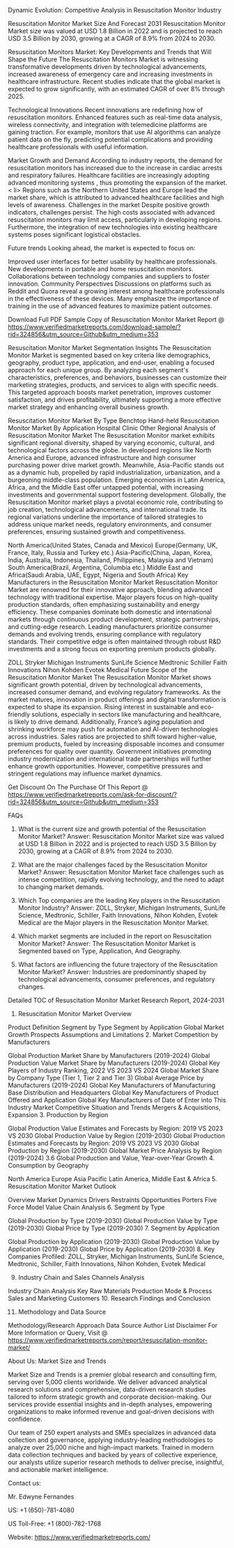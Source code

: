 Dynamic Evolution: Competitive Analysis in Resuscitation Monitor Industry


Resuscitation Monitor Market Size And Forecast 2031
Resuscitation Monitor Market size was valued at USD 1.8 Billion in 2022 and is projected to reach USD 3.5 Billion by 2030, growing at a CAGR of 8.9% from 2024 to 2030.

Resuscitation Monitors Market: Key Developments and Trends that Will Shape the Future
The Resuscitation Monitors Market is witnessing transformative developments driven by technological advancements, increased awareness of emergency care and increasing investments in healthcare infrastructure. Recent studies indicate that the global market is expected to grow significantly, with an estimated CAGR of over 8% through 2025.

Technological Innovations
Recent innovations are redefining how of resuscitation monitors. Enhanced features such as real-time data analysis, wireless connectivity, and integration with telemedicine platforms are gaining traction. For example, monitors that use AI algorithms can analyze patient data on the fly, predicting potential complications and providing healthcare professionals with useful information.

Market Growth and Demand
According to industry reports, the demand for resuscitation monitors has increased due to the increase in cardiac arrests and respiratory failures.
Healthcare facilities are increasingly adopting advanced monitoring systems , thus promoting the expansion of the market.
< li> Regions such as the Northern United States and Europe lead the market share, which is attributed to advanced healthcare facilities and high levels of awareness.
Challenges in the market
Despite positive growth indicators, challenges persist. The high costs associated with advanced resuscitation monitors may limit access, particularly in developing regions. Furthermore, the integration of new technologies into existing healthcare systems poses significant logistical obstacles.

Future trends
Looking ahead, the market is expected to focus on:

Improved user interfaces for better usability by healthcare professionals.
New developments in portable and home resuscitation monitors.
Collaborations between technology companies and suppliers to foster innovation.
Community Perspectives
Discussions on platforms such as Reddit and Quora reveal a growing interest among healthcare professionals in the effectiveness of these devices. Many emphasize the importance of training in the use of advanced features to maximize patient outcomes.

Download Full PDF Sample Copy of Resuscitation Monitor Market Report @ https://www.verifiedmarketreports.com/download-sample/?rid=324856&utm_source=Github&utm_medium=353

Resuscitation Monitor Market Segmentation Insights
The Resuscitation Monitor Market is segmented based on key criteria like demographics, geography, product type, application, and end-user, enabling a focused approach for each unique group. By analyzing each segment's characteristics, preferences, and behaviors, businesses can customize their marketing strategies, products, and services to align with specific needs. This targeted approach boosts market penetration, improves customer satisfaction, and drives profitability, ultimately supporting a more effective market strategy and enhancing overall business growth.

Resuscitation Monitor Market By Type
Benchtop
Hand-held
Resuscitation Monitor Market By Application
Hospital
Clinic
Other
Regional Analysis of Resuscitation Monitor Market
The Resuscitation Monitor market exhibits significant regional diversity, shaped by varying economic, cultural, and technological factors across the globe. In developed regions like North America and Europe, advanced infrastructure and high consumer purchasing power drive market growth. Meanwhile, Asia-Pacific stands out as a dynamic hub, propelled by rapid industrialization, urbanization, and a burgeoning middle-class population. Emerging economies in Latin America, Africa, and the Middle East offer untapped potential, with increasing investments and governmental support fostering development. Globally, the Resuscitation Monitor market plays a pivotal economic role, contributing to job creation, technological advancements, and international trade. Its regional variations underline the importance of tailored strategies to address unique market needs, regulatory environments, and consumer preferences, ensuring sustained growth and competitiveness.

North America(United States, Canada and Mexico)
Europe(Germany, UK, France, Italy, Russia and Turkey etc.)
Asia-Pacific(China, Japan, Korea, India, Australia, Indonesia, Thailand, Philippines, Malaysia and Vietnam)
South America(Brazil, Argentina, Columbia etc.)
Middle East and Africa(Saudi Arabia, UAE, Egypt, Nigeria and South Africa)
Key Manufacturers in the Resuscitation Monitor Market
Resuscitation Monitor Market are renowned for their innovative approach, blending advanced technology with traditional expertise. Major players focus on high-quality production standards, often emphasizing sustainability and energy efficiency. These companies dominate both domestic and international markets through continuous product development, strategic partnerships, and cutting-edge research. Leading manufacturers prioritize consumer demands and evolving trends, ensuring compliance with regulatory standards. Their competitive edge is often maintained through robust R&D investments and a strong focus on exporting premium products globally.

ZOLL
Stryker
Michigan Instruments
SunLife Science
Medtronic
Schiller
Faith Innovations
Nihon Kohden
Evotek Medical
Future Scope of the Resuscitation Monitor Market
The Resuscitation Monitor Market shows significant growth potential, driven by technological advancements, increased consumer demand, and evolving regulatory frameworks. As the market matures, innovation in product offerings and digital transformation is expected to shape its expansion. Rising interest in sustainable and eco-friendly solutions, especially in sectors like manufacturing and healthcare, is likely to drive demand. Additionally, France’s aging population and shrinking workforce may push for automation and AI-driven technologies across industries. Sales ratios are projected to shift toward higher-value, premium products, fueled by increasing disposable incomes and consumer preferences for quality over quantity. Government initiatives promoting industry modernization and international trade partnerships will further enhance growth opportunities. However, competitive pressures and stringent regulations may influence market dynamics.

Get Discount On The Purchase Of This Report @ https://www.verifiedmarketreports.com/ask-for-discount/?rid=324856&utm_source=Github&utm_medium=353

FAQs
1. What is the current size and growth potential of the Resuscitation Monitor Market?
Answer: Resuscitation Monitor Market size was valued at USD 1.8 Billion in 2022 and is projected to reach USD 3.5 Billion by 2030, growing at a CAGR of 8.9% from 2024 to 2030.

2. What are the major challenges faced by the Resuscitation Monitor Market?
Answer: Resuscitation Monitor Market face challenges such as intense competition, rapidly evolving technology, and the need to adapt to changing market demands.

3. Which Top companies are the leading Key players in the Resuscitation Monitor Industry?
Answer: ZOLL, Stryker, Michigan Instruments, SunLife Science, Medtronic, Schiller, Faith Innovations, Nihon Kohden, Evotek Medical are the Major players in the Resuscitation Monitor Market.

4. Which market segments are included in the report on Resuscitation Monitor Market?
Answer: The Resuscitation Monitor Market is Segmented based on Type, Application, And Geography.

5. What factors are influencing the future trajectory of the Resuscitation Monitor Market?
Answer: Industries are predominantly shaped by technological advancements, consumer preferences, and regulatory changes.

Detailed TOC of Resuscitation Monitor Market Research Report, 2024-2031
1. Resuscitation Monitor Market Overview

Product Definition
Segment by Type
Segment by Application
Global Market Growth Prospects
Assumptions and Limitations
2. Market Competition by Manufacturers

Global Production Market Share by Manufacturers (2019-2024)
Global Production Value Market Share by Manufacturers (2019-2024)
Global Key Players of Industry Ranking, 2022 VS 2023 VS 2024
Global Market Share by Company Type (Tier 1, Tier 2 and Tier 3)
Global Average Price by Manufacturers (2019-2024)
Global Key Manufacturers of Manufacturing Base Distribution and Headquarters
Global Key Manufacturers of Product Offered and Application
Global Key Manufacturers of Date of Enter into This Industry
Market Competitive Situation and Trends
Mergers & Acquisitions, Expansion
3. Production by Region

Global Production Value Estimates and Forecasts by Region: 2019 VS 2023 VS 2030
Global Production Value by Region (2019-2030)
Global Production Estimates and Forecasts by Region: 2019 VS 2023 VS 2030
Global Production by Region (2019-2030)
Global Market Price Analysis by Region (2019-2024) 3.6 Global Production and Value, Year-over-Year Growth
4. Consumption by Geography

North America
Europe
Asia Pacific
Latin America, Middle East & Africa
5. Resuscitation Monitor Market Outlook

Overview
Market Dynamics
Drivers
Restraints
Opportunities
Porters Five Force Model
Value Chain Analysis 
6. Segment by Type

Global Production by Type (2019-2030)
Global Production Value by Type (2019-2030)
Global Price by Type (2019-2030)
7. Segment by Application

Global Production by Application (2019-2030)
Global Production Value by Application (2019-2030)
Global Price by Application (2019-2030)
8. Key Companies Profiled: ZOLL, Stryker, Michigan Instruments, SunLife Science, Medtronic, Schiller, Faith Innovations, Nihon Kohden, Evotek Medical

9. Industry Chain and Sales Channels Analysis

Industry Chain Analysis
Key Raw Materials
Production Mode & Process
Sales and Marketing
Customers
10. Research Findings and Conclusion

11. Methodology and Data Source

Methodology/Research Approach
Data Source
Author List
Disclaimer
For More Information or Query, Visit @ https://www.verifiedmarketreports.com/report/resuscitation-monitor-market/

About Us: Market Size and Trends

Market Size and Trends is a premier global research and consulting firm, serving over 5,000 clients worldwide. We deliver advanced analytical research solutions and comprehensive, data-driven research studies tailored to inform strategic growth and corporate decision-making. Our services provide essential insights and in-depth analyses, empowering organizations to make informed revenue and goal-driven decisions with confidence.

Our team of 250 expert analysts and SMEs specializes in advanced data collection and governance, applying industry-leading methodologies to analyze over 25,000 niche and high-impact markets. Trained in modern data collection techniques and backed by years of collective experience, our analysts utilize superior research methods to deliver precise, insightful, and actionable market intelligence.

Contact us:

Mr. Edwyne Fernandes

US: +1 (650)-781-4080

US Toll-Free: +1 (800)-782-1768

Website: https://www.verifiedmarketreports.com/
